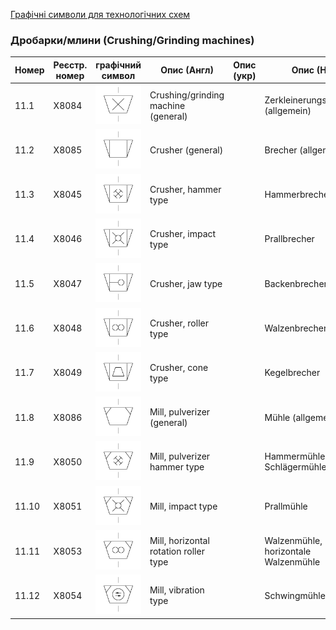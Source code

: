 [Графічні символи для технологічних схем](symbols.md)

### Дробарки/млини (Crushing/Grinding machines)

| Номер | Реєстр. номер | графічний символ                                             | Опис (Англ)                           | Опис (укр) | Опис (Нім)                           |
| ----- | ------------- | ------------------------------------------------------------ | ------------------------------------- | ---------- | ------------------------------------ |
| 11.1  | X8084         | ![Zerkleinerungsmaschine (allgemein)](media/Crushing_or_grinding_machine_(general).png) | Crushing/grinding machine (general)   |            | Zerkleinerungsmaschine (allgemein)   |
| 11.2  | X8085         | ![Brecher (allgemein)](media/Crusher_(general).png)          | Crusher (general)                     |            | Brecher (allgemein)                  |
| 11.3  | X8045         | ![Hammerbrecher](media/Crusher_hammer_type.png)              | Crusher, hammer type                  |            | Hammerbrecher                        |
| 11.4  | X8046         | ![Prallbrecher](media/Crusher_impact_type.png)               | Crusher, impact type                  |            | Prallbrecher                         |
| 11.5  | X8047         | ![Backenbrecher](media/Crusher_jaw_type.png)                 | Crusher, jaw type                     |            | Backenbrecher                        |
| 11.6  | X8048         | ![Walzenbrecher](media/Crusher_roller_type.png)              | Crusher, roller type                  |            | Walzenbrecher                        |
| 11.7  | X8049         | ![Kegelbrecher](media/Crusher_cone_type.png)                 | Crusher, cone type                    |            | Kegelbrecher                         |
| 11.8  | X8086         | ![Mühle (allgemein)](media/Mill_pulverizer_(general).png)    | Mill, pulverizer (general)            |            | Mühle (allgemein)                    |
| 11.9  | X8050         | ![Hammermühle, Schlägermühle](media/Mill_pulverizer_hammer_type.png) | Mill, pulverizer hammer type          |            | Hammermühle, Schlägermühle           |
| 11.10 | X8051         | ![Prallmühle](media/Mill_impact_type.png)                    | Mill, impact type                     |            | Prallmühle                           |
| 11.11 | X8053         | ![Walzenmühle, horizontale Walzenmühle](media/Mill_horizontal_rotation_roller_type.png) | Mill, horizontal rotation roller type |            | Walzenmühle, horizontale Walzenmühle |
| 11.12 | X8054         | ![Schwingmühle](media/Mill_vibration_type.png)               | Mill, vibration type                  |            | Schwingmühle                         |